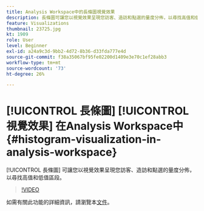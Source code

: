 ```yaml
---
title: Analysis Workspace中的長條圖視覺效果
description: 長條圖可讓您以視覺效果呈現您訪客、造訪和點選的量度分佈，以尋找高值和低值區段。
feature: Visualizations
thumbnail: 23725.jpg
kt: 1909
role: User
level: Beginner
exl-id: a24a9c3d-9bb2-4d72-8b36-d33fda777e4d
source-git-commit: f38a35067bf95fe02200d1409e3e70c1ef28abb3
workflow-type: tm+mt
source-wordcount: '73'
ht-degree: 26%

---
```


# [!UICONTROL 長條圖] [!UICONTROL 視覺效果] 在Analysis Workspace中 {#histogram-visualization-in-analysis-workspace}

[!UICONTROL 長條圖] 可讓您以視覺效果呈現您訪客、造訪和點選的量度分佈，以尋找高值和低值區段。

>[!VIDEO](https://video.tv.adobe.com/v/23725/?quality=12&learn=on)

如需有關此功能的詳細資訊，請瀏覽本[文件](https://experienceleague.adobe.com/docs/analytics/analyze/analysis-workspace/visualizations/histogram.html?lang=zh-Hant)。
